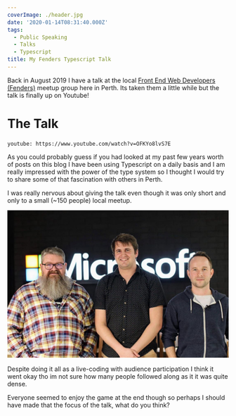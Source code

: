 ```yaml
---
coverImage: ./header.jpg
date: '2020-01-14T08:31:40.000Z'
tags:
  - Public Speaking
  - Talks
  - Typescript
title: My Fenders Typescript Talk
---
```


Back in August 2019 I have a talk at the local [Front End Web Developers (Fenders)](https://www.meetup.com/Front-End-Web-Developers-Perth/) meetup group here in Perth. Its taken them a little while but the talk is finally up on Youtube!

<!-- more -->

# The Talk

`youtube: https://www.youtube.com/watch?v=OFKYo8lvS7E`

As you could probably guess if you had looked at my past few years worth of posts on this blog I have been using Typescript on a daily basis and I am really impressed with the power of the type system so I thought I would try to share some of that fascination with others in Perth.

I was really nervous about giving the talk even though it was only short and only to a small (~150 people) local meetup.

[![](./us.jpg)](./us.jpg)

Despite doing it all as a live-coding with audience participation I think it went okay tho im not sure how many people followed along as it it was quite dense.

Everyone seemed to enjoy the game at the end though so perhaps I should have made that the focus of the talk, what do you think?
